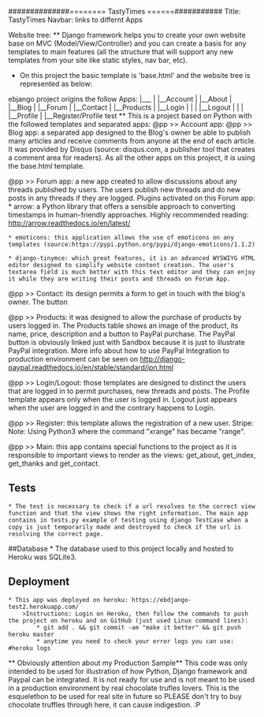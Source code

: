 ##############======== TastyTimes ======###########
Title: TastyTimes
Navbar: links to differnt Apps

Website tree:
   ** Django framework helps you to create your own website base on MVC (Model/View/Controller) and you can create a basis for any templates to main features (all the structure that will support any new templates from your site like static styles, nav bar, etc).
   * On this project the basic template is 'base.html' and the website tree is represented as below:

ebjango project origins the follow Apps:
   	  |___
   	      |
	   	  |__Account
	   	  |
	   	  |__About
	   	  |
	   	  |__Blog
	   	  |
	   	  |__Forum
	   	  |
	   	  |__Contact
	   	  |
	   	  |__Products
	   	  |
	   	  |__Login
	   	  |		|
	   	  |		|__Logout
	   	  |		|
	   	  |		|__Profile
	   	  |
	   	  |__Register/Profile
test
** This is a project based on Python with the followed templates and separated apps:
@pp >> Account app: 
@pp >> Blog app: a separated app designed to the Blog's owner be able to publish many articles and receive comments from anyone at the end of each article. It was provided by Disqus (source: disqus.com, a publisher tool that creates a comment area for readers).
As all the other apps on this project, it is using the base.html template. 

@pp >> Forum app: a new app created to allow discussions about any threads published by users. The users publish new threads and do new posts in any threads if they are logged.
Plugins activated on this Forum app:
    * arrow: a Python library that offers a sensible approach to converting timestamps in human-friendly approaches. Highly recommended reading: http://arrow.readthedocs.io/en/latest/

    * emoticons: this application allows the use of emoticons on any templates (source:https://pypi.python.org/pypi/django-emoticons/1.1.2)

    * django-tinymce: which great features, it is an advanced WYSWIYG HTML editor designed to simplify website content creation. The user's textarea field is much better with this text editor and they can enjoy it while they are writing their posts and threads on Forum App.

@pp >> Contact: its design permits a form to get in touch with the blog's owner. The button 

@pp >> Products: it was designed to allow the purchase of products by users logged in. The Products table shows an image of the product, its name, price, description and a button to PayPal purchase.
The PayPal button is obviously linked just with Sandbox because it is just to illustrate PayPal integration. More info about how to use PayPal Integration to production environment can be seen on http://django-paypal.readthedocs.io/en/stable/standard/ipn.html

@pp >> Login/Logout: those templates are designed to distinct the users that are logged in to permit purchases, new threads and posts. The Profile template appears only when the user is logged in. Logout just appears when the user are logged in and the contrary happens to Login.

@pp >> Register: this template allows the registration of a new user. Stripe: 
Note: Using Python3 where the command "xrange" has became "range".

@pp >> Main: this app contains special functions to the project as it is responsible to important views to render as the views: get_about, get_index, get_thanks and get_contact.

## Tests ##
	* The test is necessary to check if a url resolves to the correct view function and that the view shows the right information. The main app contains in tests.py example of testing using django TestCase when a copy is just temporarily made and destroyed to check if the url is resolving the correct page.

##Database
	* The database used to this project locally and hosted to Heroku was SQLite3.

## Deployment ##
	* This app was deployed on heroku: https://ebdjango-test2.herokuapp.com/
		>Instructions: Login on Heroku, then follow the commands to push the project on heroku and on GitHub (just used Linux command lines):
			* git add . && git commit -am "make it better" && git push heroku master
			* anytime you need to check your error logs you can use: #heroku logs

** Obviously attention about my Production Sample**
This code was only intended to be used for illustration of how Python, Django framework and Paypal can be integrated. It is not ready for use and is not meant to be used in a production environment by real chocolate trufles lovers. This is the esquelethon to be used for real site in future so PLEASE don't try to buy chocolate truffles through here, it can cause indigestion. :P
